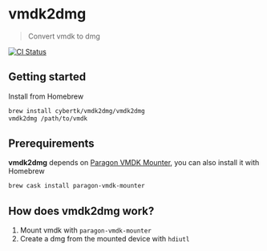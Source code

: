 # vmdk2dmg

> Convert vmdk to dmg

[![CI Status](http://img.shields.io/travis/cybertk/homebrew-vmdk2dmg/master.svg?style=flat)](https://travis-ci.org/cybertk/homebrew-vmdk2dmg)

## Getting started

Install from Homebrew

```bash
brew install cybertk/vmdk2dmg/vmdk2dmg
vmdk2dmg /path/to/vmdk
```

## Prerequirements

**vmdk2dmg** depends on [Paragon VMDK Mounter](https://www.paragon-software.com/home/vd-mounter-mac-free/), you can also install it with Homebrew

```bash
brew cask install paragon-vmdk-mounter
```

## How does **vmdk2dmg** work?

1. Mount vmdk with `paragon-vmdk-mounter`
1. Create a dmg from the mounted device with `hdiutl`

